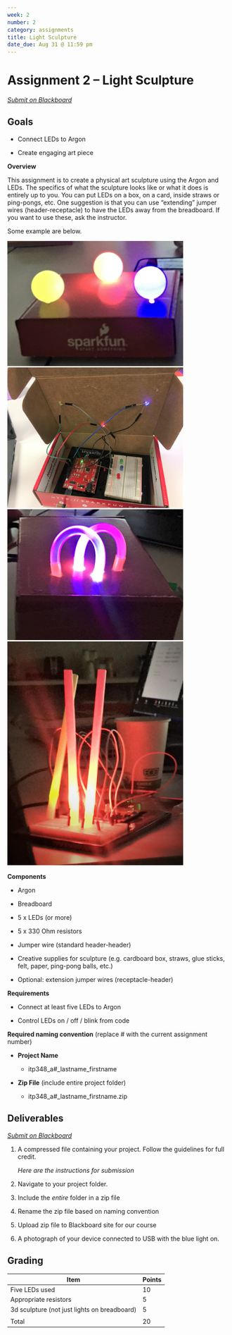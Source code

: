 ```yaml
---
week: 2
number: 2
category: assignments
title: Light Sculpture
date_due: Aug 31 @ 11:59 pm
---
```


Assignment 2 – Light Sculpture
==============================

*[Submit on Blackboard](https://blackboard.usc.edu)*


Goals
-----

-   Connect LEDs to Argon

-   Create engaging art piece

**Overview**

This assignment is to create a physical art sculpture using the Argon and LEDs.
The specifics of what the sculpture looks like or what it does is entirely up to
you. You can put LEDs on a box, on a card, inside straws or ping-pongs, etc. One
suggestion is that you can use “extending” jumper wires (header-receptacle) to have
the LEDs away from the breadboard. If you want to use these, ask the instructor.

Some example are below.

<img src="media/0f1c502a12ff996e61075135e099a087.jpg" alt="" style="width:400px" />

<img src="media/1c65f2861c87d4a7bd37c6f277b98f31.jpg" alt="" style="width:400px" />

<img src="media/cbd6a25f15f5e3874043e809a7a5c6af.jpg" alt="" style="width:400px" />

<img src="media/06aae149712f15870bbe652b5bee6b9f.png" alt="" style="width:400px" />

**Components**

-   Argon

-   Breadboard

-   5 x LEDs (or more)

-   5 x 330 Ohm resistors

-   Jumper wire (standard header-header)

-   Creative supplies for sculpture (e.g. cardboard box, straws, glue sticks,
    felt, paper, ping-pong balls, etc.)

-   Optional: extension jumper wires (receptacle-header)

**Requirements**

-   Connect at least five LEDs to Argon

-   Control LEDs on / off / blink from code

**Required naming convention** (replace \# with the current assignment number)

-   **Project Name**

    -   itp348_a\#_lastname_firstname

-   **Zip File** (include entire project folder)

    -   itp348_a\#_lastname_firstname.zip

Deliverables
------------

*[Submit on Blackboard](https://blackboard.usc.edu)*


1.  A compressed file containing your project. Follow the guidelines for full
    credit.

    *Here are the instructions for submission*

2.  Navigate to your project folder.

3.  Include the *entire* folder in a zip file

4.  Rename the zip file based on naming convention

5.  Upload zip file to Blackboard site for our course

6.  A photograph of your device connected to USB with the blue light on.

Grading
-------

| Item                                         | Points |
| -------------------------------------------- | ------ |
| Five LEDs used                               | 10     |
| Appropriate resistors                        | 5      |
| 3d sculpture (not just lights on breadboard) | 5      |
|                                              |        |
| Total                                        | 20     |
